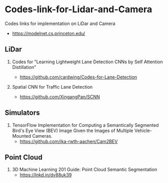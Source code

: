 # Codes-link-for-Lidar-and-Camera
Codes links for implementation on LiDar and Camera

* https://modelnet.cs.princeton.edu/

## LiDar 

1. Codes for "Learning Lightweight Lane Detection CNNs by Self Attention Distillation" 
    * https://github.com/cardwing/Codes-for-Lane-Detection
    
2. Spatial CNN for Traffic Lane Detection 
   * https://github.com/XingangPan/SCNN 


## Simulators 
1. TensorFlow Implementation for Computing a Semantically Segmented Bird's Eye View (BEV) Image Given the Images of Multiple Vehicle-Mounted Cameras.
   * https://github.com/ika-rwth-aachen/Cam2BEV
   
   
 ## Point Cloud

1. 3D Machine Learning 201 Guide: Point Cloud Semantic Segmentation
   * https://lnkd.in/dv88uk39 
